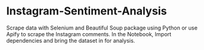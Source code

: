 # Instagram-Sentiment-Analysis
Scrape data with Selenium and Beautiful Soup package using Python or use Apify to scrape the Instagram comments.
In the Notebook, Import dependencies and bring the dataset in for analysis.

